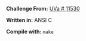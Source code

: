 **Challenge From:** [UVa # 11530](http://uva.onlinejudge.org/external/115/11530.html)

**Written in:** ANSI C

**Compile with:** `make`
